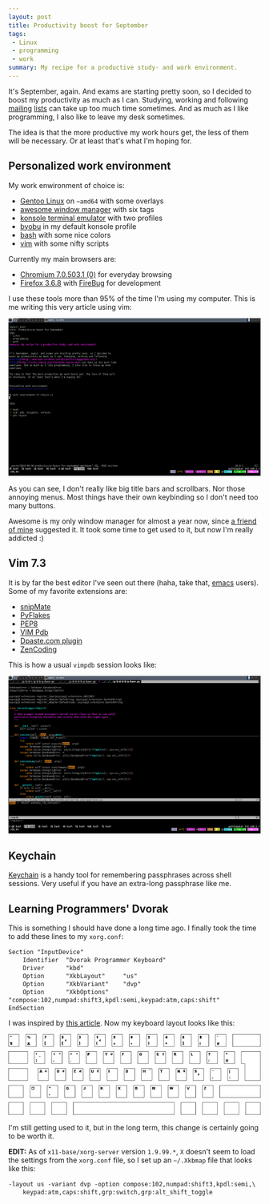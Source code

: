 ```yaml
---
layout: post
title: Productivity boost for September
tags:
 - Linux
 - programming
 - work
summary: My recipe for a productive study- and work environment.
---
```


It's September, again. And exams are starting pretty soon, so I decided to
boost my productivity as much as I can. Studying, working and following
[mailing](http://www.mail-archive.com/distutils-sig@python.org/)
[lists](http://lists.repoze.org/listinfo/repoze-dev) can take up too much time
sometimes. And as much as I like programming, I also like to leave my desk
sometimes.

The idea is that the more productive my work hours get, the less of them will
be necessary. Or at least that's what I'm hoping for.


Personalized work environment
-----------------------------

My work enwironment of choice is:

* [Gentoo Linux](http://www.gentoo.org/) on `~amd64` with some overlays
* [awesome window manager](http://awesome.naquadah.org/) with six tags
* [konsole terminal emulator](http://konsole.kde.org/) with two profiles
* [byobu](https://launchpad.net/byobu) in my default konsole profile
* [bash](http://www.gnu.org/software/bash/) with some nice colors
* [vim](http://www.vim.org/) with some nifty scripts

Currently my main browsers are:

* [Chromium 7.0.503.1 (0)](http://www.chromium.org/) for everyday browsing
* [Firefox 3.6.8](http://www.mozilla.com/en-US/firefox/firefox.html) with
  [FireBug](http://getfirebug.com/) for development

I use these tools more than 95% of the time I'm using my computer. This is me
writing this very article using vim:

<div class="img center">
  <a href="/media/images/random/environ.png">
    <img src="/media/images/random/environ-small.png"/>
  </a>
</div>

As you can see, I don't really like big title bars and scrollbars. Nor those
annoying menus. Most things have their own keybinding so I don't need too many
buttons.

Awesome is my only window manager for almost a year now, since <a
href="http://kobold.it/blog/" rel="met">a friend of mine</a> suggested it. It
took some time to get used to it, but now I'm really addicted :)


Vim 7.3
-------

It is by far the best editor I've seen out there (haha, take that,
[emacs](http://www.gnu.org/software/emacs/) users). Some of my favorite
extensions are:

* [snipMate](http://www.vim.org/scripts/script.php?script_id=2540)
* [PyFlakes](http://github.com/kevinw/pyflakes-vim)
* [PEP8](http://www.vim.org/scripts/script.php?script_id=2914)
* [VIM Pdb](http://github.com/gotcha/vimpdb)
* [Dpaste.com plugin](http://www.vim.org/scripts/script.php?script_id=2519)
* [ZenCoding](http://www.vim.org/scripts/script.php?script_id=2981)

This is how a usual `vimpdb` session looks like:

<div class="img center">
  <a href="/media/images/random/vimpdb.png">
    <img src="/media/images/random/vimpdb-small.png"/>
  </a>
</div>


Keychain
--------

[Keychain](http://www.funtoo.org/en/security/keychain/intro/) is a handy tool
for remembering passphrases across shell sessions. Very useful if you have an
extra-long passphrase like me.


Learning Programmers' Dvorak
----------------------------

This is something I should have done a long time ago. I finally took the time
to add these lines to my `xorg.conf`:

    Section "InputDevice"
        Identifier  "Dvorak Programmer Keyboard"
        Driver      "kbd"
        Option      "XkbLayout"     "us"
        Option      "XkbVariant"    "dvp"
        Option      "XkbOptions"    "compose:102,numpad:shift3,kpdl:semi,keypad:atm,caps:shift"
    EndSection

I was inspired by [this
article](http://workawesome.com/productivity/dvorak-keyboard-layout/). Now my
keyboard layout looks like this:

<div class="img center">
  <a href="/media/images/random/dvp.png">
    <img src="/media/images/random/dvp-small.png"/>
  </a>
</div>

I'm still getting used to it, but in the long term, this change is certainly
going to be worth it.

**EDIT:** As of `x11-base/xorg-server` version `1.9.99.*`, `X` doesn't seem to
load the settings from the `xorg.conf` file, so I set up an `~/.Xkbmap` file
that looks like this:

    -layout us -variant dvp -option compose:102,numpad:shift3,kpdl:semi,\
        keypad:atm,caps:shift,grp:switch,grp:alt_shift_toggle

